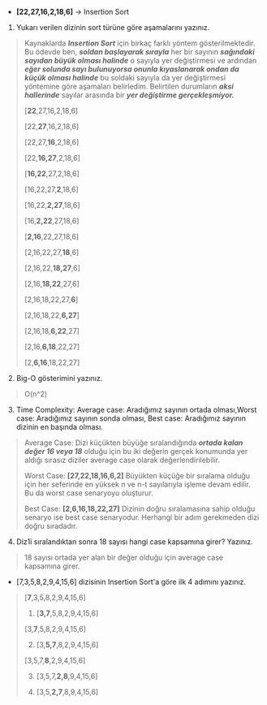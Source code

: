 * **[22,27,16,2,18,6]** -> Insertion Sort
1.	Yukarı verilen dizinin sort türüne göre aşamalarını yazınız.
> Kaynaklarda ***Insertion Sort*** için birkaç farklı yöntem gösterilmektedir. Bu ödevde ben, ***soldan başlayarak sırayla*** her bir sayının ***sağındaki sayıdan büyük olması halinde*** o sayıyla yer değiştirmesi ve ardından ***eğer solunda sayı bulunuyorsa onunla kıyaslanarak ondan da küçük olması halinde*** bu soldaki sayıyla da yer değiştirmesi yöntemine göre aşamaları belirledim. Belirtilen durumların ***aksi hallerinde*** sayılar arasında bir ***yer değiştirme gerçekleşmiyor.*** 
>
> [**22**,27,16,2,18,6]
>
> [22,**27**,16,2,18,6] 
>
> [22,27,**16**,2,18,6]
>
> [22,**16,27**,2,18,6]
>
> [**16,22**,27,2,18,6]
>
> [16,22,27,**2**,18,6]
>
> [16,22,**2,27**,18,6] 
> 
> [16,**2,22**,27,18,6]  
>
> [**2,16**,22,27,18,6] 
>
> [2,16,22,27,**18**,6] 
>
> [2,16,22,**18,27**,6] 
>
> [2,16,**18,22**,27,6] 
>
> [2,16,18,22,27,**6**] 
>
> [2,16,18,22,**6,27**]
>
> [2,16,18,**6,22**,27]
>
> [2,16,**6,18**,22,27]
>
> [2,**6,16**,18,22,27]
>
>  

2.	Big-O gösterimini yazınız.
> O(n^2)
3.	Time Complexity: Average case: Aradığımız sayının ortada olması,Worst case: Aradığımız sayının sonda olması, Best case: Aradığımız sayının dizinin en başında olması.
>Average Case: Dizi küçükten büyüğe sıralandığında ***ortada kalan değer 16 veya 18*** olduğu için bu iki değerin gerçek konumunda yer aldığı sırasız diziler average case olarak değerlendirilebilir.
>
> Worst Case: **[27,22,18,16,6,2]** Büyükten küçüğe bir sıralama olduğu için her seferinde en yüksek n ve n-t sayılarıyla işleme devam edilir. Bu da worst case senaryoyu oluşturur. 
>
> Best Case: **[2,6,16,18,22,27]** Dizinin doğru sıralamasına sahip olduğu senaryo ise best case senaryodur. Herhangi bir adım gerekmeden dizi doğru sıradadır. 
4.	Diz1i sıralandıktan sonra 18 sayısı hangi case kapsamına girer? Yazınız.

>18 sayısı ortada yer alan bir değer olduğu için average case kapsamına girer. 

* [7,3,5,8,2,9,4,15,6] dizisinin Insertion Sort'a göre ilk 4 adımını yazınız.

> [**7**,3,5,8,2,9,4,15,6]
>
> 1. [**3,7**,5,8,2,9,4,15,6]
>
> [3,**7**,5,8,2,9,4,15,6]
>
> 2. [3,**5,7**,8,2,9,4,15,6]
>
> [3,5,7,**8**,2,9,4,15,6]
>
> 3. [3,5,7,**2,8**,9,4,15,6]
>
> 4. [3,5,**2,7**,8,9,4,15,6]
